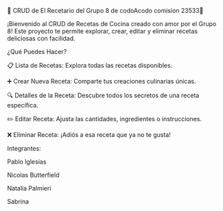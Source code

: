 🍳 CRUD de El Recetario del Grupo 8 de codoAcodo comision 23533🍲

¡Bienvenido al CRUD de Recetas de Cocina creado con amor por el Grupo 8! Este proyecto te permite explorar, crear, editar y eliminar recetas deliciosas con facilidad.

¿Qué Puedes Hacer?

📋 Lista de Recetas: Explora todas las recetas disponibles.

➕ Crear Nueva Receta: Comparte tus creaciones culinarias únicas.

🔍 Detalles de la Receta: Descubre todos los secretos de una receta específica.

✏️ Editar Receta: Ajusta las cantidades, ingredientes o instrucciones.

❌ Eliminar Receta: ¡Adiós a esa receta que ya no te gusta!

Integrantes:

Pablo Iglesias

Nicolas Butterfield

Natalia Palmieri

Sabrina 
